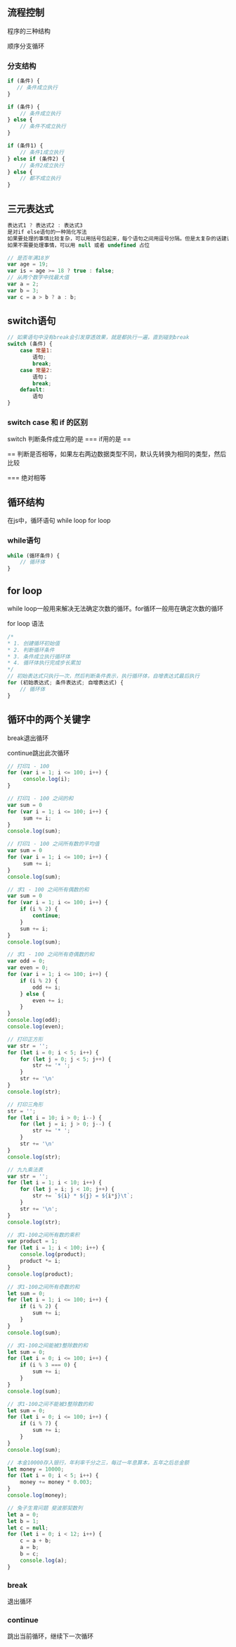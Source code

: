 ## 流程控制

程序的三种结构

顺序分支循环

### 分支结构

```js
if (条件) {
   // 条件成立执行
}

if (条件) {
    // 条件成立执行
} else {
    // 条件不成立执行
}

if (条件1) {
    // 条件1成立执行
} else if (条件2) {
    // 条件2成立执行
} else {
    // 都不成立执行
}
```

## 三元表达式

```js
表达式1 ? 表达式2 : 表达式3
是对if else语句的一种简化写法
如果要处理的事情比较复杂，可以用括号包起来，每个语句之间用逗号分隔。但是太复杂的话建议写成普通的 if else 更方便提高代码可读性
如果不需要处理事情，可以用 null 或者 undefined 占位
```

```js
// 是否年满18岁
var age = 19;
var is = age >= 18 ? true : false;
// 从两个数字中找最大值
var a = 2;
var b = 3;
var c = a > b ? a : b;
```

## switch语句

```js
// 如果语句中没有break会引发穿透效果，就是都执行一遍，直到碰到break
switch (条件) {
    case 常量1:
        语句;
        break;
    case 常量2:
        语句；
        break;
    default: 
        语句
}
```

### switch case 和 if 的区别

switch 判断条件成立用的是 === if用的是 ==

== 判断是否相等，如果左右两边数据类型不同，默认先转换为相同的类型，然后比较

=== 绝对相等 



## 循环结构

在js中，循环语句 while loop   for loop

### while语句

```js
while (循环条件) {
    // 循环体
}
```

## for loop

while loop一般用来解决无法确定次数的循环。for循环一般用在确定次数的循环

for loop 语法

```js
/*
* 1. 创建循环初始值
* 2. 判断循环条件
* 3. 条件成立执行循环体
* 4. 循环体执行完成步长累加
*/
// 初始表达式只执行一次，然后判断条件表示，执行循环体，自增表达式最后执行
for (初始表达式; 条件表达式; 自增表达式) {
    // 循环体
}
```
## 循环中的两个关键字

break退出循环

continue跳出此次循环

```js
// 打印1 - 100 
for (var i = 1; i <= 100; i++) {
     console.log(i);
}
```

```js
// 打印1 - 100 之间的和
var sum = 0
for (var i = 1; i <= 100; i++) {
     sum += i;
}
console.log(sum);
```

```js
// 打印1 - 100 之间所有数的平均值
var sum = 0
for (var i = 1; i <= 100; i++) {
     sum += i;
}
console.log(sum);
```

```js
// 求1 - 100 之间所有偶数的和
var sum = 0
for (var i = 1; i <= 100; i++) {
    if (i % 2) {
        continue;
    }
    sum += i;
}
console.log(sum);
```

```js
// 求1 - 100 之间所有奇偶数的和
var odd = 0;
var even = 0;
for (var i = 1; i <= 100; i++) {
    if (i % 2) {
        odd += i;
    } else {
        even += i;
    }
}
console.log(odd);
console.log(even);
```

```js
// 打印正方形
var str = '';
for (let i = 0; i < 5; i++) {
    for (let j = 0; j < 5; j++) {
        str += '* ';
    }
    str += '\n'
}
console.log(str);
```

```js
// 打印三角形
str = '';
for (let i = 10; i > 0; i--) {
    for (let j = i; j > 0; j--) {
        str += '* ';
    }
    str += '\n'
}
console.log(str);
```

```js
// 九九乘法表
var str = '';
for (let i = 1; i < 10; i++) {
    for (let j = i; j < 10; j++) {
        str += `${i} * ${j} = ${i*j}\t`;
    }
    str += '\n';
}
console.log(str);
```

```js
// 求1-100之间所有数的乘积
var product = 1;
for (let i = 1; i < 100; i++) {
    console.log(product);
    product *= i;
}
console.log(product);
```

```js
// 求1-100之间所有奇数的和
let sum = 0;
for (let i = 1; i <= 100; i++) {
    if (i % 2) {
        sum += i;
    }
}
console.log(sum);
```

```js
// 求1-100之间能被3整除数的和
let sum = 0;
for (let i = 0; i <= 100; i++) {
    if (i % 3 === 0) {
        sum += i;
    }
}
console.log(sum);
```

```js
// 求1-100之间不能被3整除数的和
let sum = 0;
for (let i = 0; i <= 100; i++) {
    if (i % 7) {
        sum += i;
    }
}
console.log(sum);
```

```js
// 本金10000存入银行，年利率千分之三，每过一年息算本，五年之后总金额
let money = 10000;
for (let i = 0; i < 5; i++) {
    money += money * 0.003;
}
console.log(money);
```

```js
// 兔子生育问题 斐波那契数列
let a = 0;
let b = 1;
let c = null;
for (let i = 0; i < 12; i++) {
    c = a + b;
    a = b;
    b = c;
    console.log(a);
}
```

### break

退出循环

### continue

跳出当前循环，继续下一次循环

## 